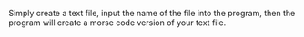 Simply create a text file, input the name of the file into the program, then the program will create a morse code version of your text file.
